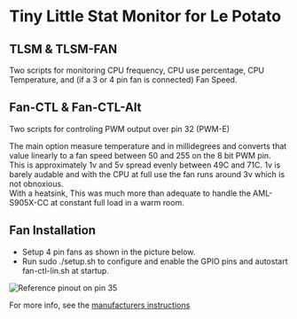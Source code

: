 # Tiny Little Stat Monitor for Le Potato

TLSM & TLSM-FAN
--------------------------------------
Two scripts for monitoring CPU frequency, CPU use percentage, CPU Temperature, and (if a 3 or 4 pin fan is connected) Fan Speed.


Fan-CTL & Fan-CTL-Alt
--------------------------------------
Two scripts for controling PWM output over pin 32 (PWM-E)

The main option measure temperature and in millidegrees and converts that value linearly to a fan speed between 50 and 255 on the 8 bit PWM pin.  
This is approximately 1v and 5v spread evenly between 49C and 71C.  1v is barely audable and with the CPU at full use the fan runs around 3v which is not obnoxious.  
With a heatsink, This was much more than adequate to handle the AML-S905X-CC at constant full load in a warm room.


Fan Installation
--------------------------------------
* Setup 4 pin fans as shown in the picture below. 
* Run sudo ./setup.sh to configure and enable the GPIO pins and autostart fan-ctl-lin.sh at startup.

![Reference pinout on pin 35](https://hub.libre.computer/uploads/db1613/original/2X/c/c8d7387f5f0af578b266ec8915fb52f3f289ced3.jpeg "Le Potato reference pinout")

For more info, see the [manufacturers instructions](https://hub.libre.computer/t/how-to-read-and-control-pwm-fan-speed-on-aml-s905x-cc/541)
